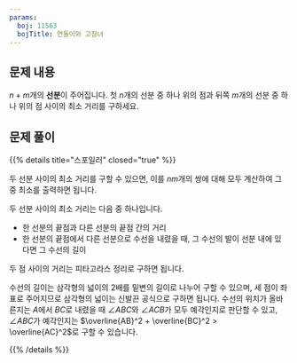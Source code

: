 ```yaml
---
params:
  boj: 11563
  bojTitle: 연돌이와 고잠녀
---
```


## 문제 내용

$n+m$개의 **선분**이 주어집니다. 첫 $n$개의 선분 중 하나 위의 점과 뒤쪽 $m$개의 선분 중 하나 위의 점 사이의 최소 거리를 구하세요.

## 문제 풀이

{{% details title="스포일러" closed="true" %}}

두 선분 사이의 최소 거리를 구할 수 있으면, 이를 $nm$개의 쌍에 대해 모두 계산하여 그 중 최소를 출력하면 됩니다.

두 선분 사이의 최소 거리는 다음 중 하나입니다.

* 한 선분의 끝점과 다른 선분의 끝점 간의 거리
* 한 선분의 끝점에서 다른 선분으로 수선을 내렸을 때, 그 수선의 발이 선분 내에 있다면 그 수선의 길이

두 점 사이의 거리는 피타고라스 정리로 구하면 됩니다.

수선의 길이는 삼각형의 넓이의 2배를 밑변의 길이로 나누어 구할 수 있으며, 세 점이 좌표로 주어지므로 삼각형의 넓이는 신발끈 공식으로 구하면 됩니다.
수선의 위치가 올바른지는 $A$에서 $BC$로 내렸을 때 $\angle ABC$와 $\angle ACB$가 모두 예각인지로 판단할 수 있고, $\angle ABC$가 예각인지는 $\overline{AB}^2 + \overline{BC}^2 > \overline{AC}^2$로 구할 수 있습니다.

{{% /details %}}
